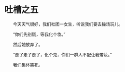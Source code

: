 # 吐槽之五

　　今天天气很好，我们社团一女生，听说我们要去操场玩儿。

　　“你们先别慌，等我化个妆。”

　　然后她放弃了。

　　“走了走了走了，化个鬼，你们一群人不配让我带妆。”

　　我们集体笑死。


